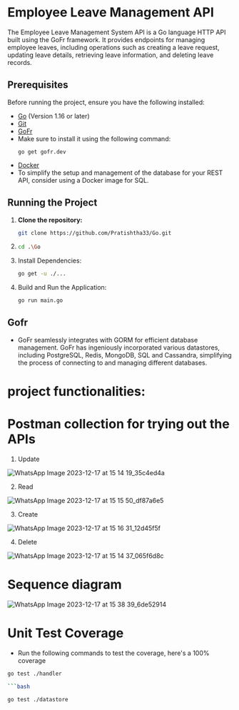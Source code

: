# Employee Leave Management API

The Employee Leave Management System API is a Go language HTTP API built using the GoFr framework. It provides endpoints for managing employee leaves, including operations such as creating a leave request, updating leave details, retrieving leave information, and deleting leave records.

## Prerequisites

Before running the project, ensure you have the following installed:

- [Go](https://golang.org/dl/) (Version 1.16 or later)
- [Git](https://git-scm.com/downloads) 
- [GoFr](https://gofr.dev/docs)
- Make sure to install it using the following command:
  ```
  go get gofr.dev
- [Docker](https://hub.docker.com/_/mysql)
- To simplify the setup and management of the database for your REST API, consider using a Docker image for SQL.

## Running the Project

1. **Clone the repository:**

   ```bash
   git clone https://github.com/Pratishtha33/Go.git

2. ```bash
   cd .\Go

3. Install Dependencies:
   ```bash
   go get -u ./...

4. Build and Run the Application:
   ```bash
   go run main.go


## Gofr
- GoFr seamlessly integrates with GORM for efficient database management. GoFr has ingeniously incorporated various datastores, including PostgreSQL, Redis, MongoDB, SQL and Cassandra, simplifying the process of connecting to and managing different databases.

# project functionalities:



# Postman collection for trying out the APIs
1. Update

![WhatsApp Image 2023-12-17 at 15 14 19_35c4ed4a](https://github.com/Pratishtha33/Go/assets/77717155/b272dded-ddf4-4b73-807c-78913b15fa9a)

2. Read

![WhatsApp Image 2023-12-17 at 15 15 50_df87a6e5](https://github.com/Pratishtha33/Go/assets/77717155/0066ab51-a851-40cf-888b-6a42ce2a21a9)

3. Create

![WhatsApp Image 2023-12-17 at 15 16 31_12d45f5f](https://github.com/Pratishtha33/Go/assets/77717155/4bab2e92-d4ac-4c49-a4aa-43f19795ef88)

4. Delete

![WhatsApp Image 2023-12-17 at 15 14 37_065f6d8c](https://github.com/Pratishtha33/Go/assets/77717155/df849497-df9e-433b-b997-af9e4945d297)


# Sequence diagram

![WhatsApp Image 2023-12-17 at 15 38 39_6de52914](https://github.com/Pratishtha33/Go/assets/77717155/ebf25a9d-7b53-4b75-8a0c-45e7a7aad8dd)

# Unit Test Coverage
- Run the following commands to test the coverage, here's a 100% coverage

 ```bash
go test ./handler

 ```bash

go test ./datastore



